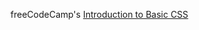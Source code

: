 freeCodeCamp's 
<a href="https://www.freecodecamp.org/learn/responsive-web-design/basic-css/">Introduction to Basic CSS</a>